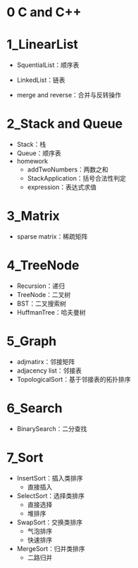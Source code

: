 # 0 C and C++

# 1_LinearList

- SquentialList：顺序表

- LinkedList：链表

- merge and reverse：合并与反转操作

# 2_Stack and Queue
- Stack：栈
- Queue：顺序表
- homework
  - addTwoNumbers：两数之和
  - StackApplication：括号合法性判定
  - expression：表达式求值
# 3_Matrix
- sparse matrix：稀疏矩阵
# 4_TreeNode
- Recursion：递归
- TreeNode：二叉树
- BST：二叉搜索树
- HuffmanTree：哈夫曼树
# 5_Graph
- adjmatirx：邻接矩阵
- adjacency list：邻接表
- TopologicalSort：基于邻接表的拓扑排序
# 6_Search
- BinarySearch：二分查找
# 7_Sort
- InsertSort：插入类排序
  - 直接插入
- SelectSort：选择类排序
  - 直接选择
  - 堆排序
- SwapSort：交换类排序
  - 气泡排序
  - 快速排序
- MergeSort：归并类排序
  - 二路归并
